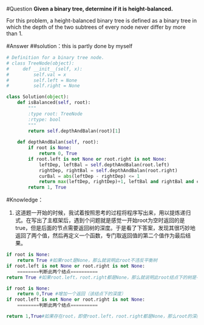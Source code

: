 #Question
**Given a binary tree, determine if it is height-balanced.**

For this problem, a height-balanced binary tree is defined as a binary tree in which the depth of the two subtrees of every node never differ by more than 1.

#Answer
##solution：this is partly done by myself
```python
# Definition for a binary tree node.
# class TreeNode(object):
#     def __init__(self, x):
#         self.val = x
#         self.left = None
#         self.right = None

class Solution(object):
    def isBalanced(self, root):
        """
        :type root: TreeNode
        :rtype: bool
        """
        return self.depthAndBalan(root)[1]        
        
    def depthAndBalan(self, root):
        if root is None:
            return 0, True
        if root.left is not None or root.right is not None:
            leftDep, leftBal = self.depthAndBalan(root.left)
            rightDep, rightBal = self.depthAndBalan(root.right)
            curBal = abs(leftDep - rightDep) <= 1
            return max(leftDep, rightDep)+1, leftBal and rightBal and curBal
        return 1, True
```

#Knowledge：
1. 这道题一开始的时候，我试着按照思考的过程将程序写出来，用以提炼递归式。在写出了主框架后，遇到个问题就是感觉一开始root为空时返回的是true，但是后面的节点需要返回树的深度。于是看了下答案，发现其很巧妙地返回了两个值，然后再定义一个函数，专门取返回值的第二个值作为最后结果。
```python
if root is None:
    return True #如果root是None，那么就说明此root不违反平衡树
if root.left is not None or root.right is not None:
    ========判断此两个结点==========
return True #如果root.left，root.right都是None，那么就说明此root结点下的树是平衡树
```

```python
if root is None:
    return 0,True #增加一个返回（该结点下的深度）
if root.left is not None or root.right is not None:
    ========判断此两个结点==========

return 1,True#如果存在root，即使root.left，root.right都是None，那么root的深度也是

```
